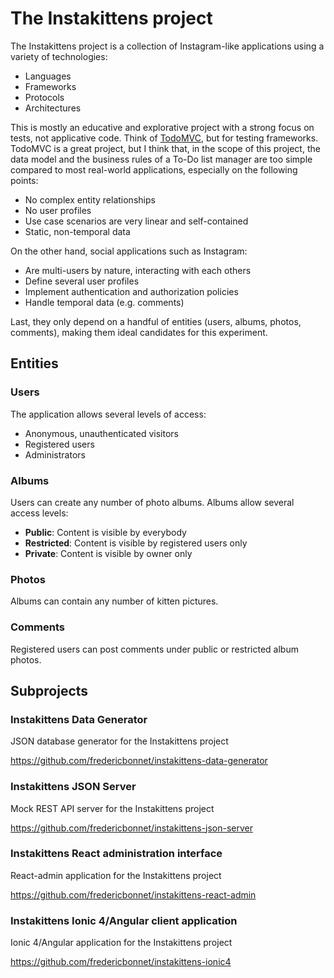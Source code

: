 # The Instakittens project

The Instakittens project is a collection of Instagram-like applications using a
variety of technologies:

- Languages
- Frameworks
- Protocols
- Architectures

This is mostly an educative and explorative project with a strong focus on
tests, not applicative code. Think of [TodoMVC](http://todomvc.com/), but for
testing frameworks. TodoMVC is a great project, but I think that, in the scope
of this project, the data model and the business rules of a To-Do list manager
are too simple compared to most real-world applications, especially on the
following points:

- No complex entity relationships
- No user profiles
- Use case scenarios are very linear and self-contained
- Static, non-temporal data

On the other hand, social applications such as Instagram:

- Are multi-users by nature, interacting with each others
- Define several user profiles
- Implement authentication and authorization policies
- Handle temporal data (e.g. comments)

Last, they only depend on a handful of entities (users, albums, photos,
comments), making them ideal candidates for this experiment.

## Entities

### Users

The application allows several levels of access:

- Anonymous, unauthenticated visitors
- Registered users
- Administrators

### Albums

Users can create any number of photo albums. Albums allow several access levels:

- **Public**: Content is visible by everybody
- **Restricted**: Content is visible by registered users only
- **Private**: Content is visible by owner only

### Photos

Albums can contain any number of kitten pictures.

### Comments

Registered users can post comments under public or restricted album photos.

## Subprojects

### Instakittens Data Generator

JSON database generator for the Instakittens project

https://github.com/fredericbonnet/instakittens-data-generator

### Instakittens JSON Server

Mock REST API server for the Instakittens project

https://github.com/fredericbonnet/instakittens-json-server

### Instakittens React administration interface

React-admin application for the Instakittens project

https://github.com/fredericbonnet/instakittens-react-admin

### Instakittens Ionic 4/Angular client application

Ionic 4/Angular application for the Instakittens project

https://github.com/fredericbonnet/instakittens-ionic4
